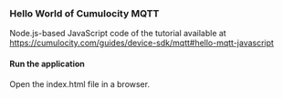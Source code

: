 ### Hello World of Cumulocity MQTT 

Node.js-based JavaScript code of the tutorial available at https://cumulocity.com/guides/device-sdk/mqtt#hello-mqtt-javascript

#### Run the application
Open the index.html file in a browser. 
